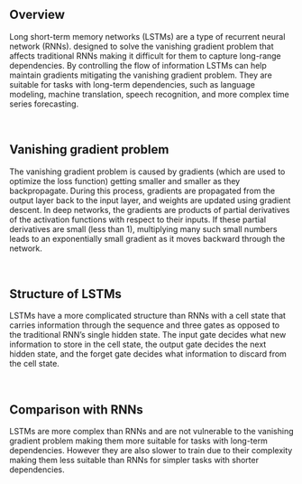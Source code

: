 ## **Overview**

Long short-term memory networks (LSTMs) are a type of recurrent neural network (RNNs). designed to solve the vanishing gradient problem that affects traditional RNNs making it difficult for them to capture long-range dependencies. By controlling the flow of information LSTMs can help maintain gradients mitigating the vanishing gradient problem. They are suitable for tasks with long-term dependencies, such as language modeling, machine translation, speech recognition, and more complex time series forecasting. 

<br>

## **Vanishing gradient problem**

The vanishing gradient problem is caused by gradients (which are used to optimize the loss function) getting smaller and smaller as they backpropagate. During this process, gradients are propagated from the output layer back to the input layer, and weights are updated using gradient descent. In deep networks, the gradients are products of partial derivatives of the activation functions with respect to their inputs. If these partial derivatives are small (less than 1), multiplying many such small numbers leads to an exponentially small gradient as it moves backward through the network.

<br>

## **Structure of LSTMs**

LSTMs have a more complicated structure than RNNs with a cell state that carries information through the sequence and three gates as opposed to the traditional RNN’s single hidden state. The input gate decides what new information to store in the cell state, the output gate decides the next hidden state, and the forget gate decides what information to discard from the cell state.

<br>

## **Comparison with RNNs**

LSTMs are more complex than RNNs and are not vulnerable to the vanishing gradient problem making them more suitable for tasks with long-term dependencies. However they are also slower to train due to their complexity making them less suitable than RNNs for simpler tasks with shorter dependencies. 
